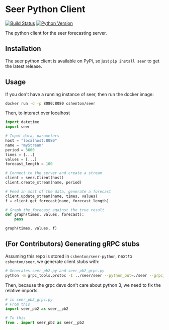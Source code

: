 # Seer Python Client
[![Build Status](https://travis-ci.org/cshenton/seer-python.svg?branch=master)](https://travis-ci.org/cshenton/seer-python)
[![Python Version](https://img.shields.io/pypi/pyversions/seer.svg)](https://pypi.org/project/seer/)

The python client for the seer forecasting server.


## Installation

The seer python client is available on PyPi, so just `pip install seer` to get the latest release.


## Usage

If you don't have a running instance of seer, then run the docker image:
```bash
docker run -d -p 8080:8080 cshenton/seer
```

Then, to interact over localhost
```python
import datetime
import seer

# Input data, parameters
host = "localhost:8080"
name = "myStream"
period = 3600
times = [...]
values = [...]
forecast_length = 100

# Connect to the server and create a stream
client = seer.Client(host)
client.create_stream(name, period)

# Feed in most of the data, generate a forecast
client.update_stream(name, times, values)
f = client.get_forecast(name, forecast_length)

# Graph the forecast against the true result
def graph(times, values, forecast):
    pass

graph(times, values, f)
```

## (For Contributors) Generating gRPC stubs

Assuming this repo is stored in `cshenton/seer-python`, next to `cshenton/seer`,
we generate client stubs with:

```bash
# Generates seer_pb2.py and seer_pb2_grpc.py
python -m grpc_tools.protoc -I ../seer/seer --python_out=./seer --grpc_python_out=./seer ../seer/seer/seer.proto
```

Then, because the grpc devs don't care about python 3, we need to fix the relative imports.
```python
# in seer_pb2_grpc.py
# From this
import seer_pb2 as seer__pb2

# To this
from . import seer_pb2 as seer__pb2
```
